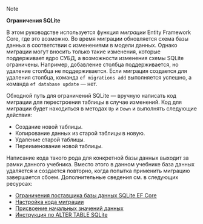 > [!NOTE]
> 
> **Ограничения SQLite**
>
> В этом руководстве используется функция *миграции* Entity Framework Core, где это возможно. Во время миграции обновляется схема базы данных в соответствии с изменениями в модели данных. Однако миграции могут вносить только такие изменения, которые поддерживает ядро СУБД, а возможности изменения схемы SQLite ограничены. Например, добавление столбца поддерживается, но удаление столбца не поддерживается. Если миграция создается для удаления столбца, команда `ef migrations add` выполняется успешно, а команда `ef database update` — нет. 
>
> Обходной путь для ограничений SQLite — вручную написать код миграции для перестроения таблицы в случае изменений. Код для миграции будет находиться в методах `Up` и `Down` и выполнять следующие действия:
>
> * Создание новой таблицы.
> * Копирование данных из старой таблицы в новую.
> * Удаление старой таблицы.
> * Переименование новой таблицы.
>
> Написание кода такого рода для конкретной базы данных выходит за рамки данного учебника. Вместо этого в данном учебнике база данных удаляется и создается повторно, когда попытка применить миграцию завершается сбоем. Дополнительные сведения см. в следующих ресурсах:
>
> * [Ограничения поставщика базы данных SQLite EF Core](/ef/core/providers/sqlite/limitations)
> * [Настройка кода миграции](/ef/core/managing-schemas/migrations/#customize-migration-code)
> * [Присвоение начальных значений данных](/ef/core/modeling/data-seeding)
> * [Инструкция по ALTER TABLE SQLite](https://sqlite.org/lang_altertable.html)